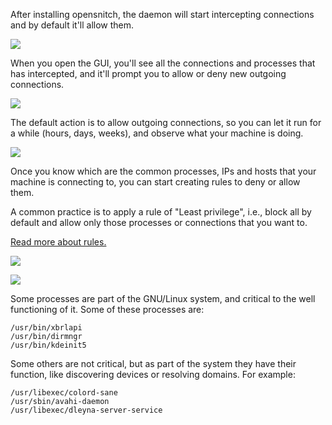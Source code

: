 After installing opensnitch, the daemon will start intercepting connections and by default it'll allow them.

![](https://user-images.githubusercontent.com/2742953/85336535-0acaf000-b4df-11ea-9d69-c7bd7b597886.png)


When you open the GUI, you'll see all the connections and processes that has intercepted, and it'll prompt you to allow or deny new outgoing connections.

![](https://user-images.githubusercontent.com/2742953/85336893-bf651180-b4df-11ea-908e-6202e989a8ae.png)


The default action is to allow outgoing connections, so you can let it run for a while (hours, days, weeks), and observe what your machine is doing.

![](https://user-images.githubusercontent.com/2742953/85336695-55e50300-b4df-11ea-86d5-b70b78fd7896.png)


Once you know which are the common processes, IPs and hosts that your machine is connecting to, you can start creating rules to deny or allow them. 

A common practice is to apply a rule of "Least privilege", i.e., block all by default and allow only those processes or connections that you want to.

[Read more about rules.](Rules)


![](https://user-images.githubusercontent.com/2742953/85337403-b294ed80-b4e0-11ea-8c65-d8251c6af25b.png)

![](https://user-images.githubusercontent.com/2742953/85337070-136ff600-b4e0-11ea-838a-439366c70668.png)


Some processes are part of the GNU/Linux system, and critical to the well functioning of it. Some of these processes are:
```
/usr/bin/xbrlapi
/usr/bin/dirmngr
/usr/bin/kdeinit5
```

Some others are not critical, but as part of the system they have their function, like discovering devices or resolving domains. For example:
```
/usr/libexec/colord-sane
/usr/sbin/avahi-daemon
/usr/libexec/dleyna-server-service
```